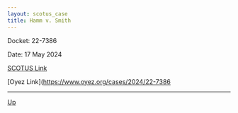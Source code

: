 ```yaml
---
layout: scotus_case
title: Hamm v. Smith
---
```


Docket: 22-7386

Date: 17 May 2024

[SCOTUS Link](https://www.supremecourt.gov/opinions/23pdf/601us2r17_nmio.pdf)

[Oyez Link](https://www.oyez.org/cases/2024/22-7386

---

[Up](./README.md)
